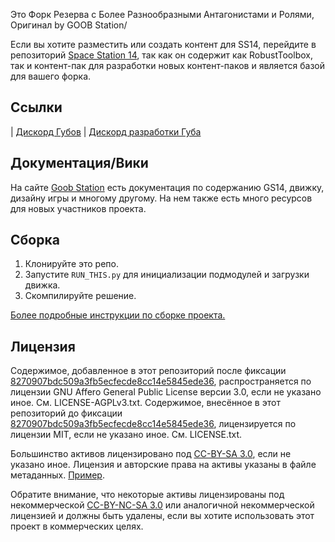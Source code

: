 

Это Форк Резерва с Более Разнообразными Антагонистами и Ролями, Оригинал by GOOB Station/

Если вы хотите разместить или создать контент для SS14, перейдите в репозиторий [Space Station 14](https://github.com/space-wizards/space-station-14), так как он содержит как RobustToolbox, так и контент-пак для разработки новых контент-паков и является базой для вашего форка.

## Ссылки
| [Дискорд Губов](https://discord.gg/goobstation) | [Дискорд разработки Губа](https://discord.gg/zXk2cyhzPN)

## Документация/Вики

На сайте [Goob Station](https://docs.goobstation.com/) есть документация по содержанию GS14, движку, дизайну игры и многому другому. На нем также есть много ресурсов для новых участников проекта.

## Сборка

1. Клонируйте это репо.
2. Запустите `RUN_THIS.py` для инициализации подмодулей и загрузки движка.
3. Скомпилируйте решение.

[Более подробные инструкции по сборке проекта.](https://docs.goobstation.com/en/general-development/setup.html)

## Лицензия

Содержимое, добавленное в этот репозиторий после фиксации [8270907bdc509a3fb5ecfecde8cc14e5845ede36](https://github.com/Goob-Station/Goob-Station/commit/8270907bdc509a3fb5ecfecde8cc14e5845ede36), распространяется по лицензии GNU Affero General Public License версии 3.0, если не указано иное. См. LICENSE-AGPLv3.txt. Содержимое, внесённое в этот репозиторий до фиксации [8270907bdc509a3fb5ecfecde8cc14e5845ede36](https://github.com/Goob-Station/Goob-Station/commit/8270907bdc509a3fb5ecfecde8cc14e5845ede36), лицензируется по лицензии MIT, если не указано иное. См. LICENSE.txt.

Большинство активов лицензировано под [CC-BY-SA 3.0](https://creativecommons.org/licenses/by-sa/3.0/), если не указано иное. Лицензия и авторские права на активы указаны в файле метаданных. [Пример](https://github.com/space-wizards/space-station-14/blob/master/Resources/Textures/Objects/Tools/crowbar.rsi/meta.json).

Обратите внимание, что некоторые активы лицензированы под некоммерческой [CC-BY-NC-SA 3.0](https://creativecommons.org/licenses/by-nc-sa/3.0/) или аналогичной некоммерческой лицензией и должны быть удалены, если вы хотите использовать этот проект в коммерческих целях.
